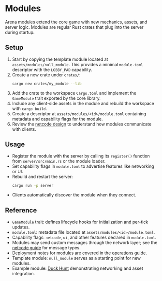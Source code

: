 # Modules

Arena modules extend the core game with new mechanics, assets, and server logic.
Modules are regular Rust crates that plug into the server during startup.

## Setup

1. Start by copying the template module located at `assets/modules/null_module`.
   This provides a minimal `module.toml` descriptor with the `LOBBY_PAD` capability.
2. Create a new crate under `crates/`:
   ```bash
   cargo new crates/my_module --lib
   ```
3. Add the crate to the workspace `Cargo.toml` and implement the `GameModule` trait exported by the core library.
4. Include any client-side assets in the module and rebuild the workspace with `cargo build`.
5. Create a descriptor at `assets/modules/<id>/module.toml` containing metadata and capability flags for the module.
6. Review the [netcode design](netcode.md) to understand how modules communicate with clients.

## Usage

- Register the module with the server by calling its `register()` function from `server/src/main.rs` or the module loader.
- Set capability flags in `module.toml` to advertise features like networking or UI.
- Rebuild and restart the server:
  ```bash
  cargo run -p server
  ```
- Clients automatically discover the module when they connect.

## Reference

- `GameModule` trait: defines lifecycle hooks for initialization and per-tick updates.
- `module.toml`: metadata file located at `assets/modules/<id>/module.toml`.
- Capability flags: `netcode`, `ui`, and other features declared in `module.toml`.
- Modules may send custom messages through the network layer; see the [netcode guide](netcode.md) for message types.
- Deployment notes for modules are covered in the [operations guide](ops.md).
- Template module: `null_module` serves as a starting point for new modules.
- Example module: [Duck Hunt](DuckHunt.md) demonstrating networking and asset integration.
